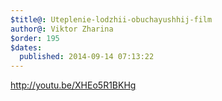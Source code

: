 ```yaml
---
$title@: Uteplenie-lodzhii-obuchayushhij-film
author@: Viktor Zharina
$order: 195
$dates:
  published: 2014-09-14 07:13:22
---
```

http://youtu.be/XHEo5R1BKHg